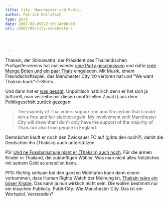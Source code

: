 ```yaml
---
title: City. Manchester und Publi.
author: Patrick Kollitsch
type: post
date: 2007-08-05T22:30:14+00:00
url: /2007/08/city-manchester/




---
```

Thaksin, der Shinawatra, der Präsident des Thailändischen Profigolfervereins hat mal wieder [eine Party geschmissen][1] und dafür [jede Menge Briten und ein paar Thais][2] eingeladen. Mit Musik, einem Freundschaftsspiel, das Manchester City 1:0 verloren hat und "We want Thaksin back"-T-Shirts. 

Und dann hat er [was gesagt][3]. Unpolitisch natürlich denn er hat sich ja (offiziell, man verzeihe mir diesen unoffiziellen Zusatz) aus dem Politikgeschäft zurück gezogen:

> The majority of Thai voters support me and I'm certain that I could win a free and fair election again. My involvement with Manchester City will show that I don't only have the support of the majority of Thais but also from people in England.

Demnächst kauft er noch den Zwickauer FC auf (gibts den noch?), damit die Deutschen ihn (Thaksin) auch unterstützen. 

PS: [Und ne Fussballschule plant er (Thaksin) auch noch][4]. Für die armen Kinder in Thailand, die zukünftigen Wähler. Was man nicht alles Nützliches mit seinem Geld so anstellen kann.

<span class="caps">PPS</span>: Richtig seltsam bei den ganzen Wohltaten kann dann einem vorkommen, dass Human Rights Watch der Meinung ist, [Thaksin wäre ein böser Knabe][5]. Das kann ja nun wirklich nicht sein. Die wollen bestimmt nur ein bisschen Publicity. Publi-City. Wie Manchester City. Das ist ein Wortspiel. Verstanden?

 [1]: http://blog.nationmultimedia.com/manchester/2007/08/05/entry-2
 [2]: http://www.nationmultimedia.com/2007/08/06/headlines/headlines_30043848.php
 [3]: http://www.bangkokpost.com/breaking_news/breakingnews.php?id=120660
 [4]: http://www.bangkokpost.com/breaking_news/breakingnews.php?id=120674
 [5]: http://www.nationmultimedia.com/2007/07/31/headlines/headlines_30043133.php
